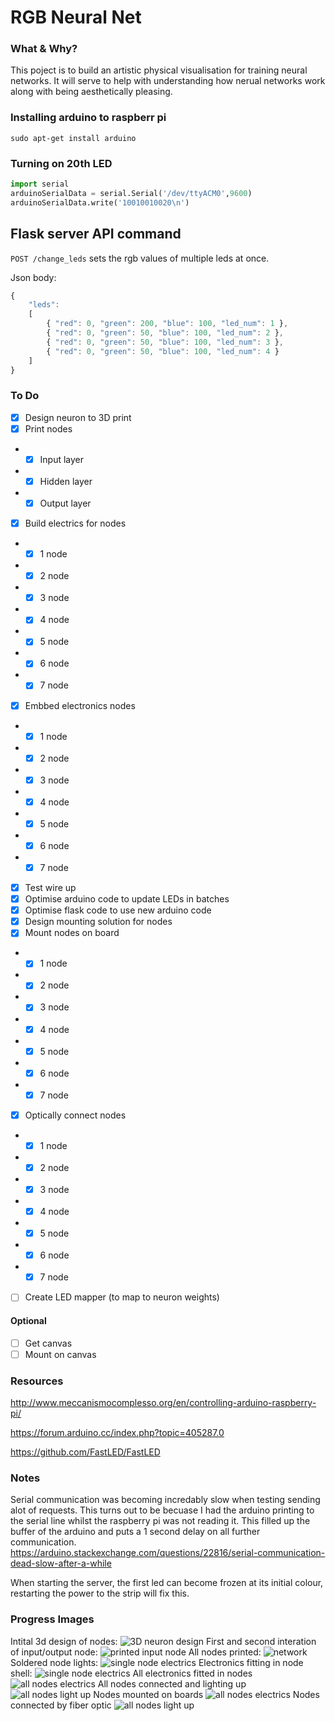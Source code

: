 # RGB Neural Net

### What & Why?
This poject is to build an artistic physical visualisation for training neural networks. It will serve to help with understanding how nerual networks work along with being aesthetically pleasing. 

### Installing arduino to raspberr pi
```
sudo apt-get install arduino
```

### Turning on 20th LED
```python
import serial
arduinoSerialData = serial.Serial('/dev/ttyACM0',9600)
arduinoSerialData.write('10010010020\n')
```

## Flask server API command

`POST /change_leds` sets the rgb values of multiple leds at once.

Json body:

```js
{
    "leds":
    [
        { "red": 0, "green": 200, "blue": 100, "led_num": 1 },
        { "red": 0, "green": 50, "blue": 100, "led_num": 2 },
        { "red": 0, "green": 50, "blue": 100, "led_num": 3 },
        { "red": 0, "green": 50, "blue": 100, "led_num": 4 }
    ]
}
```

### To Do
- [x] Design neuron to 3D print
- [x] Print nodes
-   - [x] Input layer
-   - [x] Hidden layer
-   - [x] Output layer
- [x] Build electrics for nodes
-   - [x] 1 node
-   - [x] 2 node
-   - [x] 3 node
-   - [x] 4 node
-   - [x] 5 node
-   - [x] 6 node
-   - [x] 7 node
- [x] Embbed electronics nodes
-   - [x] 1 node
-   - [x] 2 node
-   - [x] 3 node
-   - [x] 4 node
-   - [x] 5 node
-   - [x] 6 node
-   - [x] 7 node
- [x] Test wire up
- [x] Optimise arduino code to update LEDs in batches
- [x] Optimise flask code to use new arduino code
- [x] Design mounting solution for nodes
- [x] Mount nodes on board
-   - [x] 1 node
-   - [x] 2 node
-   - [x] 3 node
-   - [x] 4 node
-   - [x] 5 node
-   - [x] 6 node
-   - [x] 7 node
- [x] Optically connect nodes
-   - [x] 1 node
-   - [x] 2 node
-   - [x] 3 node
-   - [x] 4 node
-   - [x] 5 node
-   - [x] 6 node
-   - [x] 7 node
- [ ] Create LED mapper (to map to neuron weights)
#### Optional
- [ ] Get canvas
- [ ] Mount on canvas

### Resources

http://www.meccanismocomplesso.org/en/controlling-arduino-raspberry-pi/

https://forum.arduino.cc/index.php?topic=405287.0

https://github.com/FastLED/FastLED

### Notes

Serial communication was becoming incredably slow when testing sending alot of requests. This turns out to be becuase I had the arduino printing to the serial line whilst the raspberry pi was not reading it. This filled up the buffer of the arduino and puts a 1 second delay on all further communication.
https://arduino.stackexchange.com/questions/22816/serial-communication-dead-slow-after-a-while

When starting the server, the first led can become frozen at its initial colour, restarting the power to the strip will fix this.

### Progress Images
Intital 3d design of nodes:
![3D neuron design](https://raw.githubusercontent.com/ZackAkil/rgb-neural-net/master/images/neuron-3d-design.png)
First and second interation of input/output node:
![printed input node](https://raw.githubusercontent.com/ZackAkil/rgb-neural-net/master/images/printed%20input%20node.jpg)
All nodes printed:
![network](https://raw.githubusercontent.com/ZackAkil/rgb-neural-net/master/images/printed%20network.jpg)
Soldered node lights:
![single node electrics](https://raw.githubusercontent.com/ZackAkil/rgb-neural-net/master/images/rgb%20neuron.jpg)
Electronics fitting in node shell:
![single node electrics](https://raw.githubusercontent.com/ZackAkil/rgb-neural-net/master/images/elec%20in%20node.jpg)
All electronics fitted in nodes 
![all nodes electrics](https://raw.githubusercontent.com/ZackAkil/rgb-neural-net/master/images/all%20wired.jpg)
All nodes connected and lighting up
![all nodes light up](https://raw.githubusercontent.com/ZackAkil/rgb-neural-net/master/images/net%20connected%20light.jpg)
Nodes mounted on boards
![all nodes electrics](https://raw.githubusercontent.com/ZackAkil/rgb-neural-net/master/images/nodes%20on%20board.jpg)
Nodes connected by fiber optic
![all nodes light up](https://raw.githubusercontent.com/ZackAkil/rgb-neural-net/master/images/optic%20connected%20nodes.jpg)
